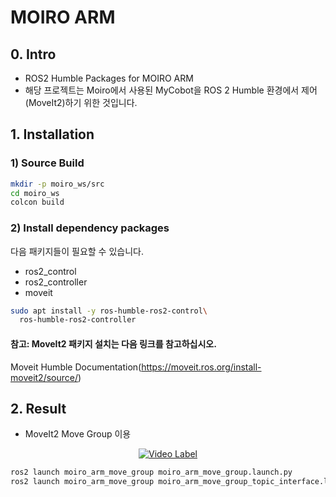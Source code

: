 # MOIRO ARM
## 0. Intro
- ROS2 Humble Packages for MOIRO ARM
- 해당 프로젝트는 Moiro에서 사용된 MyCobot을 ROS 2 Humble 환경에서 제어(MoveIt2)하기 위한 것입니다.

## 1. Installation
### 1) Source Build
```sh
mkdir -p moiro_ws/src
cd moiro_ws
colcon build
```
### 2) Install dependency packages
다음 패키지들이 필요할 수 있습니다.
- ros2_control
- ros2_controller
- moveit
``` sh
sudo apt install -y ros-humble-ros2-control\
  ros-humble-ros2-controller
```
#### 참고: MoveIt2 패키지 설치는 다음 링크를 참고하십시오.
Moveit Humble Documentation(https://moveit.ros.org/install-moveit2/source/)

## 2. Result
- MoveIt2 Move Group 이용

<div align="center">
  <a href="https://youtu.be/h4u68pizy8g">
    <img src="http://img.youtube.com/vi/h4u68pizy8g/0.jpg" alt="Video Label">
  </a>
</div>

```sh
ros2 launch moiro_arm_move_group moiro_arm_move_group.launch.py
ros2 launch moiro_arm_move_group moiro_arm_move_group_topic_interface.launch.py
```
